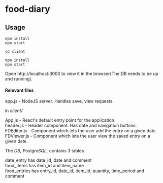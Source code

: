 # food-diary

## Usage
````
npm install
npm start

cd client

npm install
npm start
````
Open http://localhost:3000 to view it in the browser(The DB needs to be up and running).

#### Relevant files
app.js - NodeJS server. Handles save, view requests.

in *client/*

App.js - React's default entry point for the application.<br />
header.js - Header component. Has date and navigation buttons.<br />
FDEditor.js - Component which lets the user add the entry on a given date.<br />
FDViewer.js - Component which lets the user view the saved entry on a given date.

The *DB, PostgreSQL,* contains 3 tables

date_entry has date_id, date and comment<br />
food_items has item_id and item_name<br />
food_entries has entry_id, date_id, item_id, quantity, time_period and comment<br />
